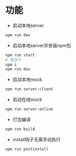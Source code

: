 # 功能
- 启动本地server
```sh
npm run dev
```
- 启动本地server并安装npm包
```sh
npm run start
# 相当于
npm i 
npm run dev
```
- 启动本地mock
```sh
npm run server:client
```
- 启动在线mock
```sh
npm run server:online
```
- 打包编译
```sh
npm run build
```
- install钩子无需手动执行
```sh
npm run postinstall
```